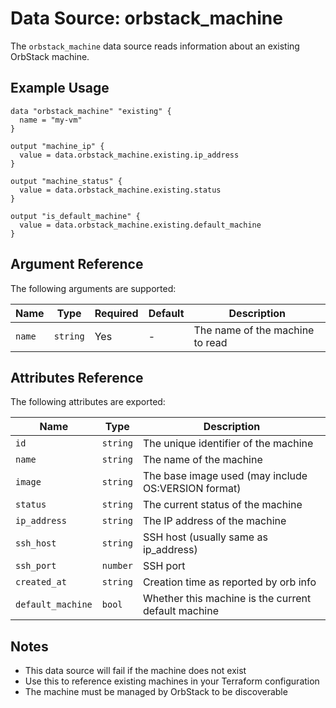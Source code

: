 # Data Source: orbstack_machine

The `orbstack_machine` data source reads information about an existing OrbStack machine.

## Example Usage

```hcl
data "orbstack_machine" "existing" {
  name = "my-vm"
}

output "machine_ip" {
  value = data.orbstack_machine.existing.ip_address
}

output "machine_status" {
  value = data.orbstack_machine.existing.status
}

output "is_default_machine" {
  value = data.orbstack_machine.existing.default_machine
}
```

## Argument Reference

The following arguments are supported:

| Name | Type | Required | Default | Description |
|------|------|----------|---------|-------------|
| `name` | `string` | Yes | - | The name of the machine to read |

## Attributes Reference

The following attributes are exported:

| Name | Type | Description |
|------|------|-------------|
| `id` | `string` | The unique identifier of the machine |
| `name` | `string` | The name of the machine |
| `image` | `string` | The base image used (may include OS:VERSION format) |
| `status` | `string` | The current status of the machine |
| `ip_address` | `string` | The IP address of the machine |
| `ssh_host` | `string` | SSH host (usually same as ip_address) |
| `ssh_port` | `number` | SSH port |
| `created_at` | `string` | Creation time as reported by orb info |
| `default_machine` | `bool` | Whether this machine is the current default machine |

## Notes

- This data source will fail if the machine does not exist
- Use this to reference existing machines in your Terraform configuration
- The machine must be managed by OrbStack to be discoverable
